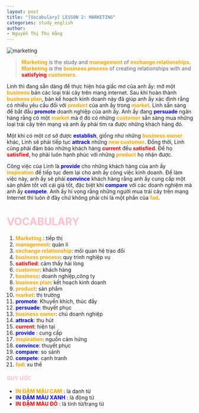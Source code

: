 ```yaml
---
layout: post
title: "[Vocabulary] LESSON 2: MARKETING"
categories: study_english
author:
- Nguyễn Thị Thu Hằng
---
```

![marketing](https://trungduc.net/wp-content/uploads/2020/03/marketing-e1567507829376.png)

> **<span style="color:orange">Marketing</span>**  is the study and **<span style="color:orange">management</span>** of **<span style="color:orange">exchange relationships</span>**. **<span style="color:orange">Marketing</span>** is the **<span style="color:orange">business process</span>** of creating relationships with and **<span style="color:red">satisfying</span>** **<span style="color:orange">customers</span>**.


Linh thì đang sẵn dàng để thực hiện hóa giấc mơ của anh ấy: mở một **<span style="color:orange">business</span>** bán các loại trái cây trên mang internet. Sau khi hoàn thành **<span style="color:orange">business plan</span>**, bản kế hoạch kinh doanh này đã giúp anh ấy xác định rằng có nhiều yêu cầu đối với **<span style="color:orange">product</span>** của anh ấy trong **<span style="color:orange">market</span>**. Linh sẵn sàng để bắt đầu **<span style="color:blue">promote</span>** doanh nghiệp của anh ấy. Anh ấy đang **<span style="color:blue">persuade</span>** ngân hàng rằng có một **<span style="color:orange">market</span>** mà ở đó có những **<span style="color:orange">customer</span>** sẵn sàng mua những loại trái cây trên mạng và anh ấy phải tìm ra được những khách hàng đó.

Một khi có một cơ sở được **<span style="color:blue">establish</span>**, giống như những **<span style="color:orange">business owner</span>** khác, Linh sẽ phải tiếp tục **<span style="color:blue">attrack</span>** những **<span style="color:orange">new customer</span>**. Đồng thời, Linh cũng phải đảm bảo những khách hàng **<span style="color:red">current</span>** đều **<span style="color:red">satisfied</span>**. Để họ **<span style="color:red">satisfied</span>**, họ phải luôn hạnh phúc với những **<span style="color:orange">product</span>** họ nhận được.

Công việc của Linh là **<span style="color:blue">provide</span>** cho những khách hàng của anh ấy **<span style="color:orange">inspiration</span>** để tiếp tục đem lại cho anh ấy công việc kinh doanh. Để làm việc này, anh ấy sẽ phải **<span style="color:blue">convince</span>** khách hàng rằng anh ấy cung cấp một sản phẩm tốt với cái giá tốt, đặc biệt khi **<span style="color:blue">compare</span>** với các doanh nghiệm mà anh ấy **<span style="color:blue">compete</span>**. Anh ấy hi vọng rằng những người mua trái cây trên mạng Internet thì luôn ở đây chứ không phải chỉ là một phần của **<span style="color:orange">fad</span>**.


# **<span style="color:pink">VOCABULARY</span>**
1. **<span style="color:orange">Marketing</span>** : tiếp thị 
2. **<span style="color:orange">management</span>**: quản lí
3. **<span style="color:orange">exchange relationship</span>**: mối quan hệ trao đổi
4. **<span style="color:orange">business process</span>**: quy trình nghiệp vụ
5. **<span style="color:red">satisfied</span>**: cảm thấy hài lòng
6. **<span style="color:orange">customer</span>**: khách hàng
7. **<span style="color:orange">business</span>**: doanh nghiệp,công ty
8. **<span style="color:orange">business plan</span>**: kết hoạch kinh doanh
9. **<span style="color:orange">product</span>**: sản phẩm
10. **<span style="color:orange">market</span>**: thị trường
11. **<span style="color:blue">promote</span>**: Khuyến khích, thúc đẩy
12. **<span style="color:blue">persuade</span>**: thuyết phục
13. **<span style="color:orange">business owner</span>**: chủ doanh nghiệp
14. **<span style="color:blue">attrack</span>**: thu hút
15. **<span style="color:red">current</span>**: hiện tại
16. **<span style="color:blue">provide</span>** : cung cấp
17. **<span style="color:orange">inspiration</span>**: nguồn cảm hứng
18. **<span style="color:blue">convince</span>**: thuyết phục
19. **<span style="color:blue">compare</span>**: so sánh
20. **<span style="color:blue">compete</span>**: cạnh tranh
21. **<span style="color:orange">fad</span>**: xu thế

#### **<span style="color:pink">QUY ƯỚC</span>**
 - **<span style="color:orange">IN ĐẬM MÀU CAM</span>** :  là danh từ
 - **<span style="color:blue">IN ĐẬM MÀU XANH</span>** :  là động từ
 - **<span style="color:red">IN ĐẬM MÀU ĐỎ</span>** :  là tính từ/trạng từ